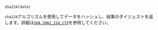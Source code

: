 ```
sha224(data)
```

`sha224`アルゴリズムを使用してデータをハッシュし、結果のダイジェストを返します。詳細は[`SHA.SHA2_224_CTX`](@ref)を参照してください。
